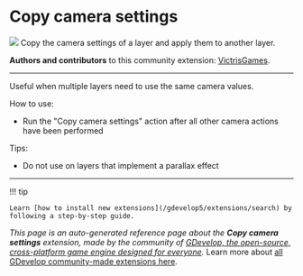 # Copy camera settings

<img src="https://resources.gdevelop-app.com/assets/Icons/layers-triple-outline.svg" class="extension-icon"></img>
Copy the camera settings of a layer and apply them to another layer.

**Authors and contributors** to this community extension: [VictrisGames](https://gd.games/VictrisGames).

---

Useful when multiple layers need to use the same camera values.

How to use:
- Run the "Copy camera settings" action after all other camera actions have been performed

Tips:
- Do not use on layers that implement a parallax effect

---

!!! tip

    Learn [how to install new extensions](/gdevelop5/extensions/search) by following a step-by-step guide.

*This page is an auto-generated reference page about the **Copy camera settings** extension, made by the community of [GDevelop, the open-source, cross-platform game engine designed for everyone](https://gdevelop.io/).* Learn more about [all GDevelop community-made extensions here](/gdevelop5/extensions).